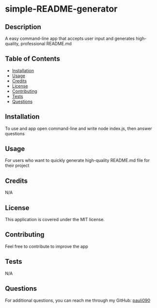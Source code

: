 # simple-README-generator
  
  ## Description
  A easy command-line app that accepts user input and generates high-quality, professional README.md

  ## Table of Contents
  - [Installation](#installation)
  - [Usage](#usage)
  - [Credits](#credits)
  - [License](#license)
  - [Contributing](#contributing)
  - [Tests](#tests)
  - [Questions](#questions)

## Installation
To use and app open command-line and write node index.js, then answer questions

## Usage
For users who want to quickly generate high-quality README.md file for their project

## Credits
N/A

## License
This application is covered under the  MIT license.

## Contributing
  Feel free to contribute to improve the app

## Tests
 N/A

## Questions
For additional questions, you can reach me through my GitHub: [pauli090](https://github.com/pauli090)
